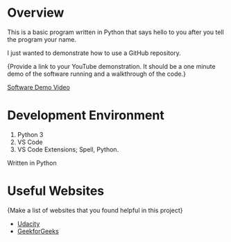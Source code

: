 # Overview



This is a basic program written in Python that says hello to you after you tell the program your name.

I just wanted to demonstrate how to use a GitHub repository.

{Provide a link to your YouTube demonstration.  It should be a one minute demo of the software running and a walkthrough of the code.}

[Software Demo Video](http://youtube.link.goes.here)

# Development Environment

1. Python 3
2. VS Code
3. VS Code Extensions; Spell, Python.

Written in Python

# Useful Websites

{Make a list of websites that you found helpful in this project}
* [Udacity](https://www.udacity.com/blog/2020/11/what-you-need-to-know-about-hello-world-in-python.html#:~:text=In%20Python%203%2C%20programming%20a,be%20used%20interchangeably%20in%20Python.)
* [GeekforGeeks](https://www.geeksforgeeks.org/taking-input-in-python/)

